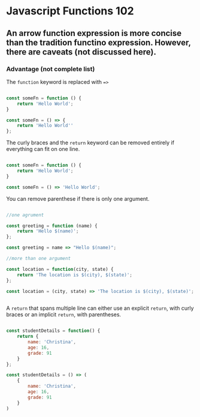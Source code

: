 # Javascript Functions 102 
## An arrow function expression is more concise than the tradition functino expression. However, there are caveats (not discussed here). 

### Advantage (not complete list)

The `function` keyword is replaced with `=>`


```javascript 

const someFn = function () {
    return 'Hello World';
}

const someFn = () => {
    return 'Hello World''
}; 

```

The curly braces and the `return` keyword can be removed entirely if everything can fit on one line. 

```javascript 

const someFn = function () {
    return 'Hello World';
}

const someFn = () => 'Hello World';

```

You can remove parenthese if there is only one argument. 

```javascript 

//one agrument 

const greeting = function (name) {
    return 'Hello $(name)';
};

const greeting = name => "Hello $(name)";

//more than one argument 

const location = function(city, state) {
    return 'The location is $(city), $(state)';
};

const location = (city, state) => 'The location is $(city), $(state)';
 
```

A `return` that spans multiple line can either use an explicit `return`, with curly braces or an implicit `return`, with parentheses. 

```javascript

const studentDetails = function() {
    return {
        name: 'Christina',
        age: 16,
        grade: 91
    }
};

const studentDetails = () => (
    {
        name: 'Christina',
        age: 16,
        grade: 91
    }
)
```

